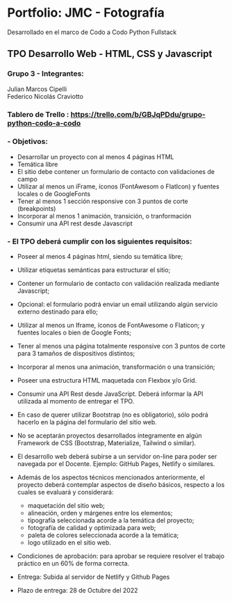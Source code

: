# Portfolio: JMC - Fotografía
Desarrollado en el marco de Codo a Codo Python Fullstack
## TPO Desarrollo Web - HTML, CSS y Javascript
### Grupo 3 - Integrantes:

Julian Marcos Cipelli <br />
Federico Nicolás Craviotto

### Tablero de Trello : https://trello.com/b/GBJqPDdu/grupo-python-codo-a-codo

### - Objetivos:
 - Desarrollar un proyecto con al menos 4 páginas HTML
 - Temática libre
 - El sitio debe contener un formulario de contacto con validaciones de campo
 - Utilizar al menos un iFrame, íconos (FontAwesom o FlatIcon) y fuentes locales o de GoogleFonts
 - Tener al menos 1 sección responsive con 3 puntos de corte (breakpoints)
 - Incorporar al menos 1 animación, transición, o tranformación
 - Consumir una API rest desde Javascript

### - El TPO deberá cumplir con los siguientes requisitos:

- Poseer al menos 4 páginas html, siendo su temática libre;
- Utilizar etiquetas semánticas para estructurar el sitio;
- Contener un formulario de contacto con validación realizada mediante Javascript;
- Opcional: el formulario podrá enviar un email utilizando algún servicio externo
destinado para ello;
- Utilizar al menos un Iframe, íconos de FontAwesome o Flaticon; y fuentes locales o
bien de Google Fonts;
- Tener al menos una página totalmente responsive con 3 puntos de corte para 3
tamaños de dispositivos distintos;
- Incorporar al menos una animación, transformación o una transición;
- Poseer una estructura HTML maquetada con Flexbox y/o Grid.
- Consumir una API Rest desde JavaScript. Deberá informar la API utilizada al
momento de entregar el TPO.
- En caso de querer utilizar Bootstrap (no es obligatorio), sólo podrá hacerlo en la
página del formulario del sitio web.
 - No se aceptarán proyectos desarrollados
íntegramente en algún Framework de CSS (Bootstrap, Materialize, Tailwind o
similar).
- El desarrollo web deberá subirse a un servidor on-line para poder ser navegada por
el Docente. Ejemplo: GitHub Pages, Netlify o similares.
- Además de los aspectos técnicos mencionados anteriormente, el proyecto deberá
contemplar aspectos de diseño básicos, respecto a los cuales se evaluará y considerará:
  - maquetación del sitio web;
  - alineación, orden y márgenes entre los elementos;
  - tipografía seleccionada acorde a la temática del
proyecto;
  - fotografía de calidad y optimizada para web;
  - paleta de colores seleccionada acorde a la temática;
  - logo utilizado en el sitio web.

- Condiciones de aprobación: para aprobar se requiere resolver el trabajo práctico en un
60% de forma correcta.

- Entrega: Subida al servidor de Netlify y Github Pages
- Plazo de entrega: 28 de Octubre del 2022
